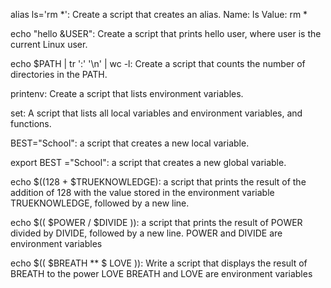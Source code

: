 alias ls='rm *': Create a script that creates an alias.
Name: ls
Value: rm *

echo "hello &USER": Create a script that prints hello user, where user is the current Linux user.

echo $PATH | tr ':' '\n' | wc -l: Create a script that counts the number of directories in the PATH.

printenv: Create a script that lists environment variables.

set: A script that lists all local variables and environment variables, and functions.

BEST="School": a script that creates a new local variable.

export BEST ="School": a script that creates a new global variable.

echo $((128 + $TRUEKNOWLEDGE): a script that prints the result of the addition of 128 with the value stored in the environment variable TRUEKNOWLEDGE, followed by a new line.

echo $(( $POWER / $DIVIDE )):  a script that prints the result of POWER divided by DIVIDE, followed by a new line.
POWER and DIVIDE are environment variables

echo $(( $BREATH ** $ LOVE )): Write a script that displays the result of BREATH to the power LOVE
BREATH and LOVE are environment variables

